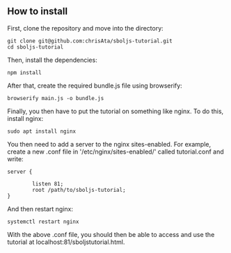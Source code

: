 ## How to install

First, clone the repository and move into the directory:

```
git clone git@github.com:chrisAta/sboljs-tutorial.git
cd sboljs-tutorial
```

Then, install the dependencies:

```
npm install
```

After that, create the required bundle.js file using browserify:
```
browserify main.js -o bundle.js
```

Finally, you then have to put the tutorial on something like nginx. To do this, install nginx:

`sudo apt install nginx`

You then need to add a server to the nginx sites-enabled. For example, create a new .conf file in '/etc/nginx/sites-enabled/' called tutorial.conf and write:

```
server {

        listen 81;
        root /path/to/sboljs-tutorial;
}
```

And then restart nginx:

```
systemctl restart nginx
```

With the above .conf file, you should then be able to access and use the tutorial at localhost:81/sboljstutorial.html.
